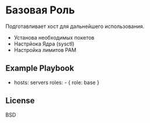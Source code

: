 Базовая Роль
=========

Подготавливает хост для дальнейшего использования.

* Установа необходимых покетов
* Настрйока Ядра (sysctl)
* Настройка лимитов PAM

Example Playbook
----------------

- hosts: servers
  roles:
      - { role: base }

License
-------

BSD
